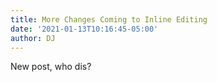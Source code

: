 ```yaml
---
title: More Changes Coming to Inline Editing
date: '2021-01-13T10:16:45-05:00'
author: DJ
---
```

New post, who dis?